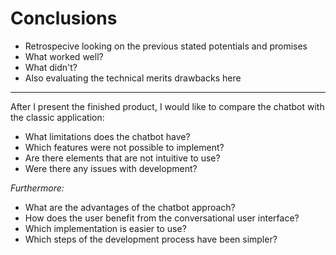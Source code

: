 Conclusions
===========

-	Retrospecive looking on the previous stated potentials and promises
-	What worked well?
-	What didn't?
-	Also evaluating the technical merits drawbacks here

---

After I present the finished product, I would like to compare the chatbot with the classic application:

-	What limitations does the chatbot have?
-	Which features were not possible to implement?
-	Are there elements that are not intuitive to use?
-	Were there any issues with development?

*Furthermore:*

-	What are the advantages of the chatbot approach?
-	How does the user benefit from the conversational user interface?
-	Which implementation is easier to use?
-	Which steps of the development process have been simpler?
